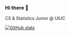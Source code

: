 ### Hi there 👋

CS & Statistics Junior @ UIUC

[![GitHub stats](https://github-readme-stats.vercel.app/api?username=pseudoinverse&count_private=true&show_icons=true&theme=blueberry)](https://github.com/anuraghazra/github-readme-stats)

<!--
**pseudoinverse/pseudoinverse** is a ✨ _special_ ✨ repository because its `README.md` (this file) appears on your GitHub profile.

Here are some ideas to get you started:

- 🔭 I’m currently working on ...
- 🌱 I’m currently learning ...
- 👯 I’m looking to collaborate on ...
- 🤔 I’m looking for help with ...
- 💬 Ask me about ...
- 📫 How to reach me: ...
- 😄 Pronouns: ...
- ⚡ Fun fact: ...
-->
